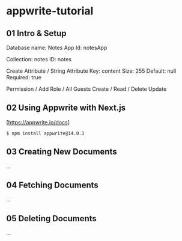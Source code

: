 # appwrite-tutorial

## 01 Intro & Setup

Database name: Notes App
Id: notesApp

Collection: notes
ID: notes

Create Attribute / String
Attribute Key: content
Size: 255
Default: null
Required: true

Permission / Add Role / All Guests
Create / Read / Delete
Update

## 02 Using Appwrite with Next.js

[https://appwrite.io/docs]

```
$ npm install appwrite@14.0.1
```

## 03 Creating New Documents

...

## 04 Fetching Documents

...

## 05 Deleting Documents

...

